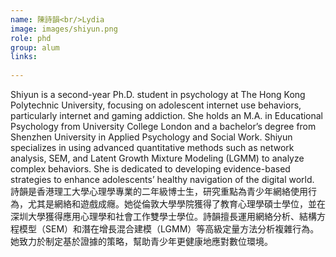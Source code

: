 ```yaml
---
name: 陳詩韻<br/>Lydia
image: images/shiyun.png
role: phd
group: alum
links:
 
---
```


Shiyun is a second-year Ph.D. student in psychology at The Hong Kong Polytechnic University, focusing on adolescent internet use behaviors, particularly internet and gaming addiction. She holds an M.A. in Educational Psychology from University College London and a bachelor’s degree from Shenzhen University in Applied Psychology and Social Work. Shiyun specializes in using advanced quantitative methods such as network analysis, SEM, and Latent Growth Mixture Modeling (LGMM) to analyze complex behaviors. She is dedicated to developing evidence-based strategies to enhance adolescents’ healthy navigation of the digital world.<br/>
詩韻是香港理工大學心理學專業的二年級博士生，研究重點為青少年網絡使用行為，尤其是網絡和遊戲成癮。她從倫敦大學學院獲得了教育心理學碩士學位，並在深圳大學獲得應用心理學和社會工作雙學士學位。詩韻擅長運用網絡分析、結構方程模型（SEM）和潛在增長混合建模（LGMM）等高級定量方法分析複雜行為。她致力於制定基於證據的策略，幫助青少年更健康地應對數位環境。